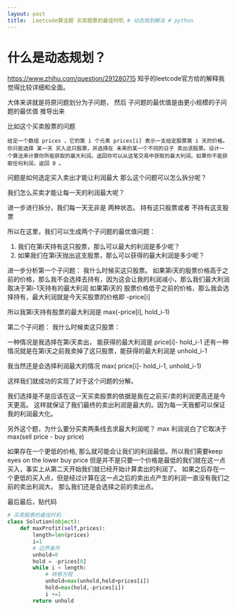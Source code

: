 ```yaml
---
layout: post
title:  Leetcode算法题 买卖股票的最佳时机 # 动态规划解法 # python
---
```


# 什么是动态规划？

https://www.zhihu.com/question/291280715 知乎的leetcode官方给的解释我觉得比较详细和全面。   

大体来讲就是将原问题划分为子问题， 然后 子问题的最优值是由更小规模的子问题的最优值 推导出来

比如这个买卖股票的问题

```
给定一个数组 prices ，它的第 i 个元素 prices[i] 表示一支给定股票第 i 天的价格。
你只能选择 某一天 买入这只股票，并选择在 未来的某一个不同的日子 卖出该股票。设计一个算法来计算你所能获取的最大利润。返回你可以从这笔交易中获取的最大利润。如果你不能获取任何利润，返回 0 。
```
问题是如何选定买入卖出才能让利润最大
那么这个问题可以怎么拆分呢？

我们怎么买卖才能让每一天的利润最大呢？

进一步进行拆分，我们每一天无非是 两种状态。 持有这只股票或者 不持有这支股票

所以在这里，我们可以生成两个子问题的最优值问题：
1. 我们在第i天持有这只股票，那么可以最大的利润是多少呢？
2. 如果我们在第i天抛出这支股票，那么可以获得的最大利润是多少呢？

进一步分析第一个子问题：
我什么时候买这只股票。
如果第i天的股票价格高于之前的价格，那么我不会选择去持有，因为这会让我的利润减小，那么我们最大利润取决于第i-1天持有的最大利润 
如果第i天的 股票价格低于之前的价格，那么我会选择持有，最大利润就是今天买股票的价格即  -price[i]

所以我第i天持有股票的最大利润是 max(-price[i], hold_i-1)

第二个子问题：
我什么时候卖这只股票：

一种情况是我选择在第i天卖出， 能获得的最大利润是 price[i]- hold_i-1
还有一种情况就是在第i天之前我卖掉了这只股票，能获得的最大利润是 unhold_i-1

我当然还是会选择利润最大的情况 max( price[i]- hold_i-1, unhold_i-1)

这样我们就成功的实现了对于这个问题的分解。

我们选择是不是应该在这一天买卖股票的依据是我在之前买/卖的利润更高还是今天更高。 
这样就保证了我们最终的卖出利润是最大的。因为每一天我都可以保证我的利润最大化。

另外这个题，为什么要分买卖两条线去求最大利润呢？
max 利润说白了它取决于 max(sell price - buy price)

如果存在一个更低的价格, 那么就可能会让我们的利润最低。所以我们需要keep eyes on the lower buy price
但是并不是只要一个价格是最低的我们就在这一点买入，事实上从第二天开始我们就已经开始计算卖出的利润了。
如果之后存在一个更低的买入点，但是经过计算在这一点之后的卖出点产生的利润一直没有我们之前的卖出利润大。
那么我们还是会选择之前的卖出点。


最后最后，贴代码
``` python 
# 买卖股票的最佳时机
class Solution(object):
    def maxProfit(self,prices):
        length=len(prices)
        i=1
        # 边界条件
        unhold=0
        hold = -prices[0]
        while i < length:
            # 转移方程
            unhold=max(unhold,hold+prices[i])
            hold=max(hold,-prices[i])
            i +=1 
        return unhold
```









